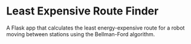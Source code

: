 # Least Expensive Route Finder

A Flask app that calculates the least energy-expensive route for a robot moving between stations using the Bellman-Ford algorithm.